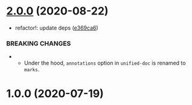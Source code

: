 # [2.0.0](https://github.com/unified-doc/unified-doc-react/compare/v1.0.0...v2.0.0) (2020-08-22)


* refactor!: update deps ([e369ca6](https://github.com/unified-doc/unified-doc-react/commit/e369ca63c5b95519cffb4d7172456504d4230005))


### BREAKING CHANGES

* - Under the hood, `annotations` option in `unified-doc` is renamed to `marks`.



# 1.0.0 (2020-07-19)



